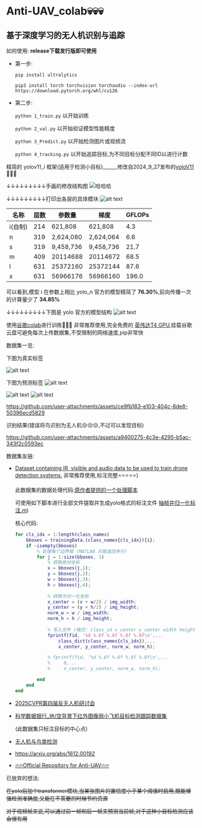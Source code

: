 # Anti-UAV_colab💀💀💀

## 基于深度学习的无人机识别与追踪

如何使用:  **release下载发行版即可使用**

- 第一步:

    ```pip install ultralytics```

    ```pip3 install torch torchvision torchaudio --index-url https://download.pytorch.org/whl/cu126```

- 第二步:

    ```python 1_train.py``` 以开始训练

    ```python 2_val.py``` 以开始验证模型性能精度

    ```python 3_Predict.py``` 以开始检测图片或视频流

    ```python 4_tracking.py``` 以开始追踪目标,为不同目标分配不同ID以进行计数

精简的 yolov11_i 框架(适用于检测小目标)______修改自2024_9_27发布的[yoloV11](https://docs.ultralytics.com/)🥰🥰🥰

↓↓↓↓↓↓↓↓↓手画的修改结构图
![哈哈哈](image.png)

↓↓↓↓↓↓↓↓↓打印出各层的具体模块
![alt text](image-1.png)

| 名称 |层数|参数量|梯度|GFLOPs
|-----|---|--------|--------|------
|i(自制)|214|621,808|621,808|4.3
|     n|319|2,624,080|2,624,064|6.6
|     s|319|9,458,736|9,458,736|21.7
|     m|409|20114688|20114672|68.5
|     l|631|25372160|25372144|87.6
|     x|631|56966176|56966160|196.0

可以看到,模型 i 在参数上相比 yolo_n 官方的模型精简了 **76.30%**,前向传播一次的计算量少了 **34.85%**

↓↓↓↓↓↓↓↓↓下图是 yolo 官方的模型结构
![alt text](image-2.png)

使用[谷歌colab](https://colab.research.google.com/)进行训练🤩🤩🤩
非常推荐使用,完全免费的 [英伟达T4 GPU](https://www.nvidia.cn/data-center/tesla-t4/),挂载谷歌云盘可避免每次上传数据集,不受限制的网络速度,pip非常快

数据集一览:

下图为真实标签

![alt text](./ReadMe/val_batch2_labels.jpg)

下图为预测标签
![alt text](./ReadMe/val_batch2_pred.jpg)

![alt text](./ReadMe/IR_BIRD_070_15_181.jpg)
![alt text](./ReadMe/IR_DRONE_129_21_251.jpg)

<https://github.com/user-attachments/assets/ce9fb183-e103-404c-8de8-50396ecd5829>

识别结果(错误将鸟识别为无人机😒😒😒,不过可以发现目标)

<https://github.com/user-attachments/assets/a9400275-4c3e-4295-b5ac-343f2c0593ec>

数据集友链:

- [Dataset containing IR, visible and audio data to be used to train drone detection systems.](https://github.com/DroneDetectionThesis/Drone-detection-dataset) 非常推荐使用,标注完整⭐⭐⭐⭐⭐)

    此数据集的数据处理代码:[原作者提供的一个处理脚本](https://github.com/DroneDetectionThesis/Drone-detection-dataset/blob/6598976ba1a5f5adf3f309b570254582f909c0f3/Data/Create_a_dataset_from_videos_and_labels.m)

    可使用如下脚本进行全部文件提取并生成yolo格式的标注文件 [抽帧并归一化标注.m](https://github.com/liushihowe/Anti-UAV_colab_git/blob/6c3b72415735c79f3b6e0fd91bcfe206a675f791/datasets/%E6%8A%BD%E5%B8%A7%E5%B9%B6%E8%BD%AC%E5%8C%96%E4%B8%BAyolo%E6%A0%87%E6%B3%A8%E7%9A%84%E6%A0%BC%E5%BC%8F.m))

    核心代码:

    ```matlab
    for cls_idx = 1:length(class_names)
        bboxes = trainingData.(class_names{cls_idx}){i};
        if ~isempty(bboxes)
            % 处理每个边界框 (MATLAB 可能返回多行)
            for j = 1:size(bboxes, 1)
                % 获取绝对坐标
                x = bboxes(j,1);
                y = bboxes(j,2);
                w = bboxes(j,3);
                h = bboxes(j,4);
                
                % 转换为归一化坐标
                x_center = (x + w/2) / img_width;
                y_center = (y + h/2) / img_height;
                norm_w = w / img_width;
                norm_h = h / img_height;
                
                % 写入文件 (格式: class_id x_center y_center width height)
                fprintf(fid, '%d %.6f %.6f %.6f %.6f\n',...
                    class_dict(class_names{cls_idx}),...
                    x_center, y_center, norm_w, norm_h);

                % fprintf(fid, '%d %.6f %.6f %.6f %.6f\n',...
                %     0,...
                %     x_center, y_center, norm_w, norm_h);

            end
        end
    end
    ```

- [2025CVPR第四届反无人机研讨会](https://anti-uav.github.io/)
- [科学数据银行_地/空背景下红外图像弱小飞机目标检测跟踪数据集](https://www.scidb.cn/detail?dataSetId=720626420933459968)

    (此数据集只标注目标的中心点)
- [无人机与鸟类检测](https://www.mdpi.com/1424-8220/21/8/2824)
- <https://arxiv.org/abs/1612.00192>
- [🔥🔥Official Repository for Anti-UAV🔥🔥](https://github.com/ZhaoJ9014/Anti-UAV)

已放弃的想法:

~~在yolo后加个transformer模块,当某张图片的置信度小于某个阈值时启用,既能增强检测准确度,又能在不需要的时候节约资源~~

~~对于视频帧来说,可以通过前一帧和后一帧来预测当前帧,对于这种小目标检测应该会很有用~~
